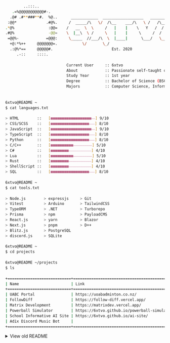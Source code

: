 ```bash
        ..:::..         
   .=%@@@@@@@@@@@#-.    
  .@# .#**###**#.  %@..      ____________  __________________   ____________  
 :@@*             .#@%.     /  _____/\   \/  /\__    ___/\   \ /   /\_____  \      
.*@%               :@@=    /   __  \  \     /   |    |    \   Y   /  /   |   \ 
.#@%               -@@=    \  |__\  \ /     \   |    |     \     /  /    |    \
 =@@%-            =@@@:     \_____  //___/\  \  |____|      \___/   \_______  /
  +@:*%++     @@@@@@@=.           \/       \_/                              \/ 
  .:@%*==     @@@@@#.                          Est. 2020
     .-::     ::::.        

                           Current User     :: 6xtvo
                           About            :: Passionate self-taught developer since 2020
                           Study Year       :: 1st year
                           Degree           :: Bachelor of Science (BSC)
                           Majors           :: Computer Science, Information and Technology Management


6xtvo@README ~
$ cat languages.txt

> HTML        ::   [■■■■■■■■■■■■■■■■■■⎯⎯] 9/10
> CSS/SCSS    ::   [■■■■■■■■■■■■■■■■■⎯⎯⎯] 8/10
> JavaScript  ::   [■■■■■■■■■■■■■■■■■■⎯⎯] 9/10
> TypeScript  ::   [■■■■■■■■■■■■■■■■■⎯⎯⎯] 8/10
> Python      ::   [■■■■■■■■■■■■■■■■■⎯⎯⎯] 8/10
> C/C++       ::   [■■■■■■■■■■⎯⎯⎯⎯⎯⎯⎯⎯⎯⎯] 5/10
> C#          ::   [■■■■■■■■⎯⎯⎯⎯⎯⎯⎯⎯⎯⎯⎯⎯] 4/10
> Lua         ::   [■■■■■■■■■■⎯⎯⎯⎯⎯⎯⎯⎯⎯⎯] 5/10
> Rust        ::   [■■■■■■■■⎯⎯⎯⎯⎯⎯⎯⎯⎯⎯⎯⎯] 4/10
> ShellScript ::   [■■■■■■■■⎯⎯⎯⎯⎯⎯⎯⎯⎯⎯⎯⎯] 4/10
> SQL         ::   [■■■■■■■■■■■■■■■■■⎯⎯⎯] 8/10

6xtvo@README ~
$ cat tools.txt

> Node.js        > expressjs     > Git
> Vitest         > Arduino       > TailwindCSS
> TypeORM        > .NET          > Turborepo
> Prisma         > npm           > PayloadCMS
> React.js       > yarn          > Blazor
> Next.js        > pnpm          > D++
> Blitz.js       > PostgreSQL
> discord.js     > SQLite

6xtvo@README ~
$ cd projects

6xtvo@README ~/projects
$ ls

+============================+==============================================+==============================================+
| Name                       | Link                                         | Repository                                   |
+============================+==============================================+==============================================+
| UABC Portal                | https://uoabadminton.co.nz/                  | https://github.com/UoaWDCC/uabc-web          |
| FollowDiff                 | https://follow-diff.vercel.app/              | https://github.com/6xtvo/FollowDiff/         |
| Matrix Development         | https://matrixdev.vercel.app/                | https://github.com/6xtvo/MatrixWebsite       |
| Powerball Simulator        | https://6xtvo.github.io/powerball-simulator/ | https://github.com/6xtvo/powerball-simulator |
| School Informative AI Site | https://6xtvo.github.io/ai-site/             | https://github.com/6xtvo/ai-site             |
| Adix Discord Music Bot     |                                              | https://github.com/6xtvo/Adix                |
+============================+==============================================+==============================================+
```

<!-- OLD -->
<details>
  <summary>View old README</summary>
  
  <picture>
    <img src="/github-metrics.svg" alt="Metrics">
  </picture>
  
  <h1>Projects</h1>
  <span>Some of my projects:</span>
  <ul>
    <li><a href="https://uoabadminton.co.nz/" target="blank" rel="noopener noreferrer">UABC Portal</a></li>
    <li><a href="https://follow-diff.vercel.app/" target="blank" rel="noopener noreferrer">FollowDiff</a></li>
    <li><a href="https://matrixdev.vercel.app/" target="blank" rel="noopener noreferrer">Matrix Development (Deprecated)</a></li>
    <li><a href="https://6xtvo.github.io/powerball-simulator/" target="blank" rel="noopener noreferrer">Powerball (Lottery) Simulator</a></li>
    <li><a href="https://6xtvo.github.io/ai-site/" target="blank" rel="noopener noreferrer">School Informative AI Site</a></li>
  </ul>
  
  <h1>Music</h1>
  <img src="https://lastfm-recently-played.vercel.app/api?user=tncz" alt="My scrobbles">
</details>
